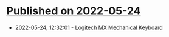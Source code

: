 # [Published on 2022-05-24](index.md)

* [2022-05-24, 12:32:01](https://news.ycombinator.com/item?id=31491128) - [Logitech MX Mechanical Keyboard](https://www.logitech.com/en-us/products/keyboards/mx-mechanical.html)
